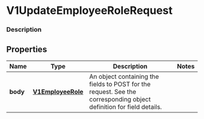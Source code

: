 
# V1UpdateEmployeeRoleRequest

### Description



## Properties
Name | Type | Description | Notes
------------ | ------------- | ------------- | -------------
**body** | [**V1EmployeeRole**](V1EmployeeRole.md) | An object containing the fields to POST for the request.  See the corresponding object definition for field details. | 



